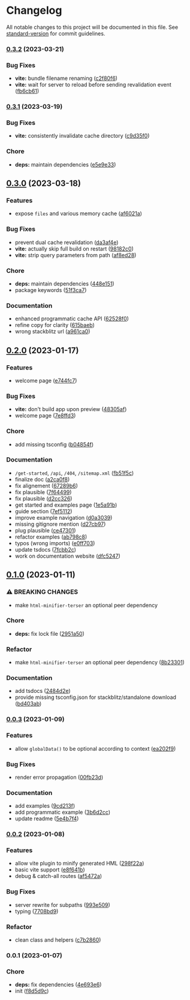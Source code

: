 # Changelog

All notable changes to this project will be documented in this file. See [standard-version](https://github.com/conventional-changelog/standard-version) for commit guidelines.

### [0.3.2](https://github.com/lihbr/akte/compare/v0.3.1...v0.3.2) (2023-03-21)


### Bug Fixes

* **vite:** bundle filename renaming ([c2f80f6](https://github.com/lihbr/akte/commit/c2f80f6aa58ec6dc768b984381eb86e5f2587ecd))
* **vite:** wait for server to reload before sending revalidation event ([fb6cb61](https://github.com/lihbr/akte/commit/fb6cb613b0b0a3463882d4eee5370c8488624db9))

### [0.3.1](https://github.com/lihbr/akte/compare/v0.3.0...v0.3.1) (2023-03-19)


### Bug Fixes

* **vite:** consistently invalidate cache directory ([c9d35f0](https://github.com/lihbr/akte/commit/c9d35f0bac99523210b570135af7ca844e3d6341))


### Chore

* **deps:** maintain dependencies ([e5e9e33](https://github.com/lihbr/akte/commit/e5e9e330557c3fc07d0e001512d61214901161b5))

## [0.3.0](https://github.com/lihbr/akte/compare/v0.2.0...v0.3.0) (2023-03-18)


### Features

* expose `files` and various memory cache ([af6021a](https://github.com/lihbr/akte/commit/af6021a5c59af83c4430f9d4424d1419ead7939f))


### Bug Fixes

* prevent dual cache revalidation ([da3af4e](https://github.com/lihbr/akte/commit/da3af4e1237fa5ba32b82525df0811242119fc87))
* **vite:** actually skip full build on restart ([98182c0](https://github.com/lihbr/akte/commit/98182c017084fe8f156b3de1a516d1277fcc38c4))
* **vite:** strip query parameters from path ([af8ed28](https://github.com/lihbr/akte/commit/af8ed280f8b0359444bfd626a82fcef6506e183f))


### Chore

* **deps:** maintain dependencies ([448e151](https://github.com/lihbr/akte/commit/448e151c5595af4da6e2332025d1cd5f27f5d805))
* package keywords ([51f3ca7](https://github.com/lihbr/akte/commit/51f3ca7db50d38f8c20af3ac52da856e796a0627))


### Documentation

* enhanced programmatic cache API ([62528f0](https://github.com/lihbr/akte/commit/62528f014e5da33d9ee6901c89f2e034930f9d78))
* refine copy for clarity ([615baeb](https://github.com/lihbr/akte/commit/615baebc878de41262a31537d2e5e85a168a8f27))
* wrong stackblitz url ([a961ca0](https://github.com/lihbr/akte/commit/a961ca0b72b0c058f13fd7bf5e262fdd36ddc2dc))

## [0.2.0](https://github.com/lihbr/akte/compare/v0.1.0...v0.2.0) (2023-01-17)


### Features

* welcome page ([e744fc7](https://github.com/lihbr/akte/commit/e744fc7b77ca5e2333d1453079d09a3f09f0ac34))


### Bug Fixes

* **vite:** don't build app upon preview ([48305af](https://github.com/lihbr/akte/commit/48305afffd816db68fefe1bf0c540d8fad4e8d46))
* welcome page ([7e8ffd3](https://github.com/lihbr/akte/commit/7e8ffd3041ed374cd9e832e231aa9c07ef4b5cb8))


### Chore

* add missing tsconfig ([b04854f](https://github.com/lihbr/akte/commit/b04854f694fd8b28a4d68e807a94735139a4c23d))


### Documentation

* `/get-started`, `/api`, `/404`, `/sitemap.xml` ([fb51f5c](https://github.com/lihbr/akte/commit/fb51f5c451f13bfcdb395f859522642513855548))
* finalize doc ([a2ca0f8](https://github.com/lihbr/akte/commit/a2ca0f88fe651f4ac921b524d37e2ff88022021e))
* fix alignement ([67289b6](https://github.com/lihbr/akte/commit/67289b64cb8bba7b8a168120fce7c1591b5c266f))
* fix plausible ([7f64499](https://github.com/lihbr/akte/commit/7f64499bd64760b03baf5696fadd85ceb4168ab7))
* fix plausible ([d2cc326](https://github.com/lihbr/akte/commit/d2cc32680f3f333f1da146e4ec3c9f803e16e92c))
* get started and examples page ([1e5a91b](https://github.com/lihbr/akte/commit/1e5a91b2189cdba7b4003703b38e6741238d1fba))
* guide section ([7ef5112](https://github.com/lihbr/akte/commit/7ef5112712a865052adc53e14f39e194fa174c8d))
* improve example navigation ([d0a3039](https://github.com/lihbr/akte/commit/d0a303924dd16a67e143cabd174b806c7f8bff61))
* missing gitignore mention ([d27cb97](https://github.com/lihbr/akte/commit/d27cb97aa155c81a8c925953a9141af10819f805))
* plug plausible ([ce47301](https://github.com/lihbr/akte/commit/ce473016c3411b6adbd349b7f7527814553a5fdf))
* refactor examples ([ab798c8](https://github.com/lihbr/akte/commit/ab798c81ca61e4da803246e498a8b71412636e43))
* typos (wrong imports) ([e0ff703](https://github.com/lihbr/akte/commit/e0ff7031330ae551840f5032a0bd5b4431a8493f))
* update tsdocs ([7fcbb2c](https://github.com/lihbr/akte/commit/7fcbb2cc9d95e11789fcb2b3ceccf8e7c304bd8b))
* work on documentation website ([dfc5247](https://github.com/lihbr/akte/commit/dfc52472d359678543b29a3892afd02bf0632138))

## [0.1.0](https://github.com/lihbr/akte/compare/v0.0.3...v0.1.0) (2023-01-11)


### ⚠ BREAKING CHANGES

* make `html-minifier-terser` an optional peer dependency

### Chore

* **deps:** fix lock file ([2951a50](https://github.com/lihbr/akte/commit/2951a50562c6747886d5b6cdac720910257020f5))


### Refactor

* make `html-minifier-terser` an optional peer dependency ([8b23301](https://github.com/lihbr/akte/commit/8b23301ad76da9327f9a526c6365dc589bce771e))


### Documentation

* add tsdocs ([2484d2e](https://github.com/lihbr/akte/commit/2484d2e25c0dbb1400cd84c58e2a09e2d12d4aa8))
* provide missing tsconfig.json for stackblitz/standalone download ([bd403ab](https://github.com/lihbr/akte/commit/bd403abda9fd805a6614670189fb53d95d4b96a1))

### [0.0.3](https://github.com/lihbr/akte/compare/v0.0.2...v0.0.3) (2023-01-09)


### Features

* allow `globalData()` to be optional according to context ([ea202f9](https://github.com/lihbr/akte/commit/ea202f90c45e22615315cdf31f4a43fc54d7fae0))


### Bug Fixes

* render error propagation ([00fb23d](https://github.com/lihbr/akte/commit/00fb23d213a5d04cdc29ef95c7795fbfa29126b5))


### Documentation

* add examples ([9cd213f](https://github.com/lihbr/akte/commit/9cd213fd9b85a72dfd63aa0b930e23a8b42123ee))
* add programmatic example ([3b6d2cc](https://github.com/lihbr/akte/commit/3b6d2ccb22a93a350f38c6bbf83e280c46f048c7))
* update readme ([5e4b7f4](https://github.com/lihbr/akte/commit/5e4b7f45e946b2905dfab367051d1bf010dde38c))

### [0.0.2](https://github.com/lihbr/akte/compare/v0.0.1...v0.0.2) (2023-01-08)


### Features

* allow vite plugin to minify generated HML ([298f22a](https://github.com/lihbr/akte/commit/298f22ab7bd52ed03d8e54f97bebf88b5a1b0b07))
* basic vite support ([e8f641b](https://github.com/lihbr/akte/commit/e8f641b4864cf28d4d289f1e5ece8af133a92a92))
* debug & catch-all routes ([af5472a](https://github.com/lihbr/akte/commit/af5472a52122fc568d1e0c47a3962881fb14661a))


### Bug Fixes

* server rewrite for subpaths ([993e509](https://github.com/lihbr/akte/commit/993e50947fc8e10c4b2b83995ef04e80557fea2b))
* typing ([7708bd9](https://github.com/lihbr/akte/commit/7708bd962b5d22cbe50c7502ad3c9371aadd23db))


### Refactor

* clean class and helpers ([c7b2860](https://github.com/lihbr/akte/commit/c7b2860baa6dadc713e935fe7711a870822f42d3))

### 0.0.1 (2023-01-07)


### Chore

* **deps:** fix dependencies ([4e693e6](https://github.com/lihbr/akte/commit/4e693e61864cd79439bf19120ad3bd48e0e25a79))
* init ([f8d5d9c](https://github.com/lihbr/akte/commit/f8d5d9c12015923fcbaf7e2e3d1ec25444c920b3))

